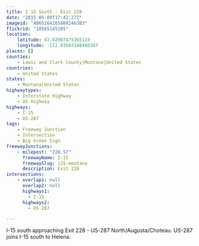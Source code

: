 ```yaml
---
title: I-15 South - Exit 228
date: "2015-05-09T17:42:27Z"
imageid: "4065164165800246303"
flickrid: "18565145105"
location:
    latitude: 47.02907475365119
    longitude: -112.03603148460387
places: []
counties:
    - Lewis and Clark County|Montana|United States
countries:
    - United States
states:
    - Montana|United States
highwaytypes:
    - Interstate Highway
    - US Highway
highways:
    - I-15
    - US-287
tags:
    - Freeway Junction
    - Intersection
    - Big Green Sign
freewayJunctions:
    - milepost: "228.57"
      freewayName: I-15
      freewaySlug: i15-montana
      description: Exit 228
intersections:
    - overlap1: null
      overlap2: null
      highways1:
        - I-15
      highways2:
        - US-287

---
```

I-15 south approaching Exit 228 - US-287 North/Augusta/Choteau.  US-287 joins I-15 south to Helena.